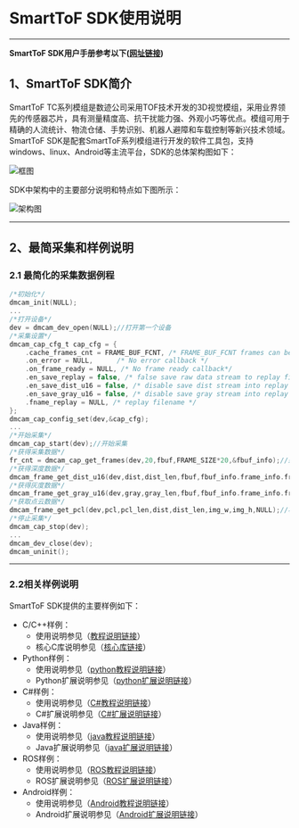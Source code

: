 # SmartToF SDK使用说明

------

**SmartToF SDK用户手册参考以下([网址链接](https://smarttofdoc.readthedocs.io/en/latest/))**

## 1、SmartToF SDK简介

SmartToF TC系列模组是数迹公司采用TOF技术开发的3D视觉模组，采用业界领先的传感器芯片，具有测量精度高、抗干扰能力强、外观小巧等优点。模组可用于精确的人流统计、物流仓储、手势识别、机器人避障和车载控制等新兴技术领域。SmartToF SDK是配套SmartToF系列模组进行开发的软件工具包，支持windows、linux、Android等主流平台，SDK的总体架构图如下：

![框图](https://github.com/smarttofsdk/doctest/tree/master/source/Introduction/image/Overview.png)

SDK中架构中的主要部分说明和特点如下图所示：

![架构图](https://github.com/smarttofsdk/doctest/tree/master/source/Introduction/image/Components.png)

------

## 2、最简采集和样例说明

### 2.1 最简化的采集数据例程

```c
/*初始化*/
dmcam_init(NULL);
...
/*打开设备*/
dev = dmcam_dev_open(NULL);//打开第一个设备
/*采集设置*/
dmcam_cap_cfg_t cap_cfg = {
    .cache_frames_cnt = FRAME_BUF_FCNT, /* FRAME_BUF_FCNT frames can be cached in frame buffer*/
    .on_error = NULL,      /* No error callback */
    .on_frame_ready = NULL, /* No frame ready callback*/
    .en_save_replay = false, /* false save raw data stream to replay file */
    .en_save_dist_u16 = false, /* disable save dist stream into replay file */
    .en_save_gray_u16 = false, /* disable save gray stream into replay file*/
    .fname_replay = NULL, /* replay filename */
};
dmcam_cap_config_set(dev,&cap_cfg);
...
/*开始采集*/
dmcam_cap_start(dev);//开始采集
/*获得采集数据*/
fr_cnt = dmcam_cap_get_frames(dev,20,fbuf,FRAME_SIZE*20,&fbuf_info);//采集20帧数据
/*获得深度数据*/
dmcam_frame_get_dist_u16(dev,dist,dist_len,fbuf,fbuf_info.frame_info.frame_size, &fbuf_info.frame_info);//解析出一帧深度数据
/*获得灰度数据*/
dmcam_frame_get_gray_u16(dev,gray,gray_len,fbuf,fbuf_info.frame_info.frame_size, &fbuf_info.frame_info);//解析出一帧灰度数据
/*获取点云数据*/
dmcam_frame_get_pcl(dev,pcl,pcl_len,dist,dist_len,img_w,img_h,NULL);//将转换的深度数据转换成点云数据
/*停止采集*/
dmcam_cap_stop(dev);
...
dmcam_dev_close(dev);
dmcam_uninit();
```
------

### 2.2相关样例说明

SmartToF SDK提供的主要样例如下：

- C/C++样例：
  - 使用说明参见（[教程说明链接](https://smarttofdoc.readthedocs.io/en/latest/Tutorial/C_C++/index.html)）
  - 核心C库说明参见（[核心库链接](https://smarttofdoc.readthedocs.io/en/latest/Reference/C_C++/index.html)）
- Python样例：
  - 使用说明参见（[python教程说明链接](https://smarttofdoc.readthedocs.io/en/latest/Tutorial/Python/index.html)）
  - Python扩展说明参见（[python扩展说明链接](https://smarttofdoc.readthedocs.io/en/latest/Reference/Python/index.html)）
- C#样例：
  - 使用说明参见（[C#教程说明链接](https://smarttofdoc.readthedocs.io/en/latest/Tutorial/Csharp/index.html)）
  - C#扩展说明参见（[C#扩展说明链接](https://smarttofdoc.readthedocs.io/en/latest/Reference/Csharp/index.html)）
- Java样例：
  - 使用说明参见（[java教程说明链接](https://smarttofdoc.readthedocs.io/en/latest/Tutorial/Java/index.html)）
  - Java扩展说明参见（[java扩展说明链接](https://smarttofdoc.readthedocs.io/en/latest/Reference/Java/index.html)）
- ROS样例：
  - 使用说明参见（[ROS教程说明链接](https://smarttofdoc.readthedocs.io/en/latest/Tutorial/ROS/index.html)）
  - ROS扩展说明参见（[ROS扩展说明链接](https://smarttofdoc.readthedocs.io/en/latest/Reference/ROS/index.html)）
- Android样例：
  - 使用说明参见（[Android教程说明链接](https://smarttofdoc.readthedocs.io/en/latest/Tutorial/Android/Androidapk.html)）
  - Android扩展说明参见（[Android扩展说明链接](https://smarttofdoc.readthedocs.io/en/latest/Reference/Android/index.html)）
